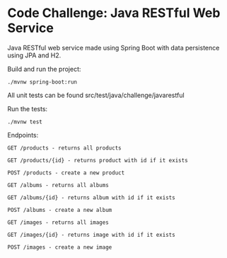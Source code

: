 # Code Challenge: Java RESTful Web Service
Java RESTful web service made using Spring Boot with data persistence using JPA and H2.


Build and run the project:
```
./mvnw spring-boot:run
```

All unit tests can be found src/test/java/challenge/javarestful

Run the tests:
```
./mvnw test
```

Endpoints:
```
GET /products - returns all products

GET /products/{id} - returns product with id if it exists

POST /products - create a new product
```
```
GET /albums - returns all albums

GET /albums/{id} - returns album with id if it exists

POST /albums - create a new album
```
```
GET /images - returns all images

GET /images/{id} - returns image with id if it exists

POST /images - create a new image
```

